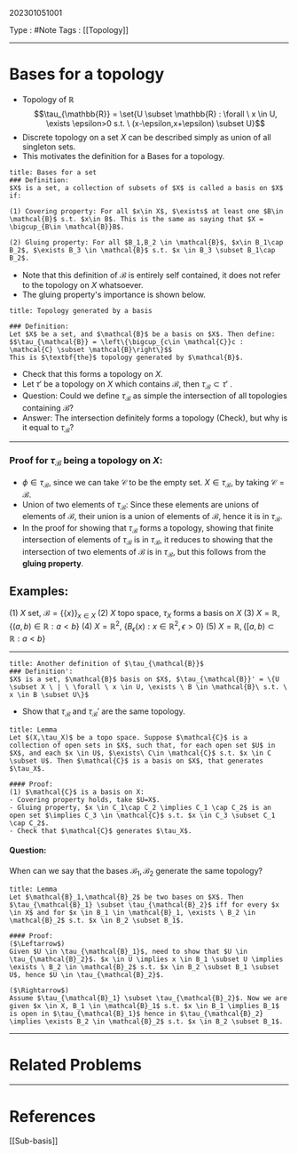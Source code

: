 202301051001

Type : #Note
Tags : [[Topology]]

---
# Bases for a topology
- Topology of $\mathbb{R}$ $$\tau_{\mathbb{R}} = \set{U \subset \mathbb{R} : \forall \ x \in U, \exists \epsilon>0 s.t. \ (x-\epsilon,x+\epsilon) \subset U}$$
- Discrete topology on a set $X$ can be described simply as union of all singleton sets.
- This motivates the definition for a Bases for a topology.
```ad-note
title: Bases for a set
### Definition: 
$X$ is a set, a collection of subsets of $X$ is called a basis on $X$ if:

(1) Covering property: For all $x\in X$, $\exists$ at least one $B\in \mathcal{B}$ s.t. $x\in B$. This is the same as saying that $X = \bigcup_{B\in \mathcal{B}}B$.

(2) Gluing property: For all $B_1,B_2 \in \mathcal{B}$, $x\in B_1\cap B_2$, $\exists B_3 \in \mathcal{B}$ s.t. $x \in B_3 \subset B_1\cap B_2$.
```
- Note that this definition of $\mathcal{B}$ is entirely self contained, it does not refer to the topology on $X$ whatsoever.
- The gluing property's importance is shown below.

```ad-note
title: Topology generated by a basis

### Definition:
Let $X$ be a set, and $\mathcal{B}$ be a basis on $X$. Then define:
$$\tau_{\mathcal{B}} = \left\{\bigcup_{c\in \mathcal{C}}c :  \mathcal{C} \subset \mathcal{B}\right\}$$
This is $\textbf{the}$ topology generated by $\mathcal{B}$.
```

- Check that this forms a topology on $X$.
- Let $\tau'$ be a topology on $X$ which contains $\mathcal{B}$, then $\tau_{\mathcal{B}} \subset \tau'$ .
- Question: Could we define $\tau_{\mathcal{B}}$ as simple the intersection of all topologies containing $\mathcal{B}$?
- Answer: The intersection definitely forms a topology (Check), but why is it equal to $\tau_{\mathcal{B}}$?
--- 

### Proof for $\tau_{\mathcal{B}}$ being a topology on $X$: 
- $\phi \in \tau_{\mathcal{B}}$, since we can take $\mathcal{C}$ to be the empty set. $X \in \tau_{\mathcal{B}}$, by taking $\mathcal{C} = \mathcal{B}$.
- Union of two elements of $\tau_{\mathcal{B}}$: Since these elements are unions of elements of $\mathcal{B}$, their union is a union of elements of $\mathcal{B}$, hence it is in $\tau_{\mathcal{B}}$. 
- In the proof for showing that $\tau_{\mathcal{B}}$ forms a topology, showing that finite intersection of elements of $\tau_{\mathcal{B}}$ is in $\tau_{\mathcal{B}}$, it reduces to showing that the intersection of two elements of $\mathcal{B}$ is in $\tau_{\mathcal{B}}$, but this follows from the $\textbf{gluing property}$.

## Examples:
(1) $X$ set, $\mathcal{B} = \{\{x\}\}_{x \in X}$
(2) $X$ topo space, $\tau_X$ forms a basis on $X$
(3) $X = \mathbb{R}$, $\{ (a,b) \in \mathbb{R}: a<b\}$
(4) $X = \mathbb{R}^2$, $\{B_\epsilon(x): x \in \mathbb{R}^2, \epsilon>0\}$
(5) $X = \mathbb{R}, \{[a,b) \subset \mathbb{R}: a<b\}$

---
```ad-note 
title: Another definition of $\tau_{\mathcal{B}}$
### Definition':
$X$ is a set, $\mathcal{B}$ basis on $X$, $\tau_{\mathcal{B}}' = \{U \subset X \ | \ \forall \ x \in U, \exists \ B \in \mathcal{B}\ s.t. \ x \in B \subset U\}$
```
- Show that $\tau_{\mathcal{B}}$ and $\tau_{\mathcal{B}}'$ are the same topology.

```ad-note 
title: Lemma
Let $(X,\tau_X)$ be a topo space. Suppose $\mathcal{C}$ is a collection of open sets in $X$, such that, for each open set $U$ in $X$, and each $x \in U$, $\exists\ C\in \mathcal{C}$ s.t. $x \in C \subset U$. Then $\mathcal{C}$ is a basis on $X$, that generates $\tau_X$.

#### Proof: 
(1) $\mathcal{C}$ is a basis on X:
- Covering property holds, take $U=X$.
- Gluing property, $x \in C_1\cap C_2 \implies C_1 \cap C_2$ is an open set $\implies C_3 \in \mathcal{C}$ s.t. $x \in C_3 \subset C_1 \cap C_2$.
- Check that $\mathcal{C}$ generates $\tau_X$.
```

#### Question:
When can we say that the bases $\mathcal{B}_1, \mathcal{B}_2$ generate the same topology?

```ad-note
title: Lemma 
Let $\mathcal{B}_1,\mathcal{B}_2$ be two bases on $X$. Then $\tau_{\mathcal{B}_1} \subset \tau_{\mathcal{B}_2}$ iff for every $x \in X$ and for $x \in B_1 \in \mathcal{B}_1, \exists \ B_2 \in \mathcal{B}_2$ s.t. $x \in B_2 \subset B_1$.

#### Proof:
($\Leftarrow$)
Given $U \in \tau_{\mathcal{B}_1}$, need to show that $U \in \tau_{\mathcal{B}_2}$. $x \in U \implies x \in B_1 \subset U \implies \exists \ B_2 \in \mathcal{B}_2$ s.t. $x \in B_2 \subset B_1 \subset U$, hence $U \in \tau_{\mathcal{B}_2}$.

($\Rightarrow$)
Assume $\tau_{\mathcal{B}_1} \subset \tau_{\mathcal{B}_2}$. Now we are given $x \in X, B_1 \in \mathcal{B}_1$ s.t. $x \in B_1 \implies B_1$ is open in $\tau_{\mathcal{B}_1}$ hence in $\tau_{\mathcal{B}_2} \implies \exists B_2 \in \mathcal{B}_2$ s.t. $x \in B_2 \subset B_1$.
```


---

# Related Problems

---
# References
[[Sub-basis]]
